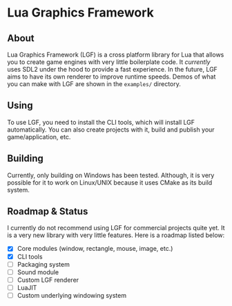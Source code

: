 # Lua Graphics Framework

## **About**

Lua Graphics Framework (LGF) is a cross platform library for Lua that allows you to create game engines with very little boilerplate code. It *currently* uses SDL2 under the hood to provide a fast experience. In the future, LGF aims to have its own renderer to improve runtime speeds. Demos of what you can make with LGF are shown in the `examples/` directory.

## **Using**
To use LGF, you need to install the CLI tools, which will install LGF automatically. You can also create projects with it, build and publish your game/application, etc.

## **Building**
Currently, only building on Windows has been tested. Although, it is very possible for it to work on Linux/UNIX because it uses CMake as its build system.

## **Roadmap & Status**
I currently do not recommend using LGF for commercial projects quite yet. It is a very new library with very little features. Here is a roadmap listed below:

- [x] Core modules (window, rectangle, mouse, image, etc.)
- [x] CLI tools
- [ ] Packaging system
- [ ] Sound module
- [ ] Custom LGF renderer
- [ ] LuaJIT
- [ ] Custom underlying windowing system
